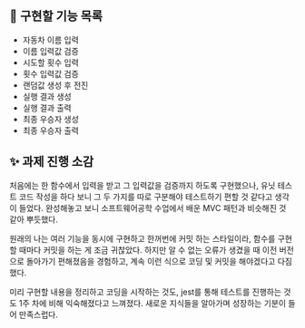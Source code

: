 ## 🔧 구현할 기능 목록
- 자동차 이름 입력
- 이름 입력값 검증
- 시도할 횟수 입력
- 횟수 입력값 검증
- 랜덤값 생성 후 전진
- 실행 결과 생성
- 실행 결과 출력
- 최종 우승자 생성
- 최종 우승자 출력

## ✨ 과제 진행 소감
처음에는 한 함수에서 입력을 받고 그 입력값을 검증까지 하도록 구현했으나, 유닛 테스트 코드 작성을 하다 보니 그 두 가지를 따로 구분해야 테스트하기 편할 것 같다고 생각이 들었다. 완성해놓고 보니 소프트웨어공학 수업에서 배운 MVC 패턴과 비슷해진 것 같아 뿌듯했다.

원래의 나는 여러 기능을 동시에 구현하고 한꺼번에 커밋 하는 스타일이라, 함수를 구현할 때마다 커밋을 하는 게 조금 귀찮았다. 하지만 알 수 없는 오류가 생겼을 때 이전 버전으로 돌아가기 편해졌음을 경험하고, 계속 이런 식으로 코딩 및 커밋을 해야겠다고 다짐했다.

미리 구현할 내용을 정리하고 코딩을 시작하는 것도, jest를 통해 테스트를 진행하는 것도 1주 차에 비해 익숙해졌다고 느껴졌다. 새로운 지식들을 알아가며 성장하는 기분이 들어 만족스럽다.